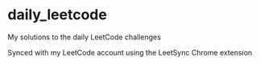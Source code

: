 # daily_leetcode
My solutions to the daily LeetCode challenges

Synced with my LeetCode account using the LeetSync Chrome extension
